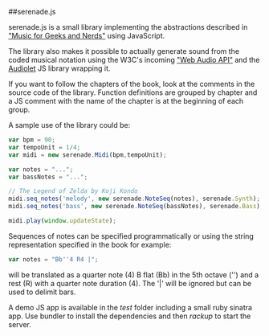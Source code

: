 ##serenade.js

serenade.js is a small library implementing the abstractions described in ["Music for Geeks and Nerds"](http://musicforgeeksandnerds.com/) using JavaScript.

The library also makes it possible to actually generate sound from the coded musical notation using the W3C's incoming ["Web Audio API"](https://dvcs.w3.org/hg/audio/raw-file/tip/webaudio/specification.html) and the [Audiolet](https://github.com/oampo/Audiolet/) JS library wrapping it.

If you want to follow the chapters of the book, look at the comments in the source code of the library. Function definitions are grouped by chapter and a JS comment with the name of the chapter is at the beginning of each group.

A sample use of the library could be:

```js
var bpm = 90;
var tempoUnit = 1/4;
var midi = new serenade.Midi(bpm,tempoUnit);

var notes = "...";
var bassNotes = "...";

// The Legend of Zelda by Koji Kondo
midi.seq_notes('melody', new serenade.NoteSeq(notes), serenade.Synth);
midi.seq_notes('bass', new serenade.NoteSeq(bassNotes), serenade.Bass);

midi.play(window.updateState);
```

Sequences of notes can be specified programmatically or using the string representation specified in the book for example:

```js
var notes = "Bb''4 R4 |";
```

will be translated as a quarter note (4) B flat (Bb) in the 5th octave ('') and a rest (R) with a quarter note duration (4). The '|' will be ignored but can be used to delimit bars.

A demo JS app is available in the *test* folder including a small ruby sinatra app. Use bundler to install the dependencies and then *rackup* to start the server.